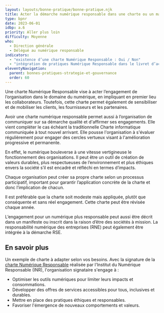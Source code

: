 ```yaml
---
layout: layouts/bonne-pratique/bonne-pratique.njk
title: Acter la démarche numérique responsable dans une charte ou un manifeste
type: bpnr
date: 2023-06-01
idbp: a.6
priority: Aller plus loin
difficulty: Moyenne 
who:
  - Direction générale
  - Délégué au numérique responsable
indicators:
  - "existence d’une charte Numérique Responsable : Oui / Non"
  - "intégration de pratiques Numérique Responsable dans le livret d’accueil / charte informatique : Oui / Non"
eleventyNavigation:
  parent: bonnes-pratiques-strategie-et-gouvernance
  order: 60
---
```


Une charte Numérique Responsable vise à acter l’engagement de l’organisation dans le domaine du numérique, en impliquant en premier lieu les collaborateurs. Toutefois, cette charte permet également de sensibiliser et de mobiliser les clients, les fournisseurs et les partenaires.

Avoir une charte numérique responsable permet aussi à l’organisation de communiquer sur sa démarche qualité et d'affirmer ses engagements. Elle vient compléter le cas échéant la traditionnelle Charte informatique communiquée à tout nouvel arrivant. Elle pousse l'organisation à s'évaluer régulièrement pour engager des cercles vertueux visant à l'amélioration progressive et permanente.

En effet, le numérique bouleverse à une vitesse vertigineuse le fonctionnement des organisations. Il peut être un outil de création de valeurs durables, plus respectueuses de l’environnement et plus éthiques envers la société s’il est encadré et réfléchi en termes d’impacts.

Chaque organisation peut créer sa propre charte selon un processus participatif, important pour garantir l’application concrète de la charte et donc l’implication de chacun. 

Il est préférable que la charte soit modeste mais appliquée, plutôt que conséquente et sans réel engagement. Cette charte peut être révisée chaque année.

L’engagement pour un numérique plus responsable peut aussi être décrit dans un manifeste ou inscrit dans la raison d’être des sociétés à mission. La responsabilité numérique des entreprises (RNE) peut également être intégrée à la démarche RSE.

## En savoir plus

Un exemple de charte à adapter selon vos besoins. Avec la signature de la [charte Numérique Responsable](https://institutnr.org/charte-numerique-responsable) réalisée par l'Institut du Numérique Responsable (INR), l'organisation signataire s'engage à : 

* Optimiser les outils numériques pour limiter leurs impacts et consommations.
* Développer des offres de services accessibles pour tous, inclusives et durables.
* Mettre en place des pratiques éthiques et responsables.
* Favoriser l'émergence de nouveaux comportements et valeurs.
